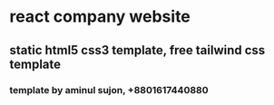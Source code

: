 # react company website
## static html5 css3 template, free tailwind css template

### template by aminul sujon, +8801617440880
